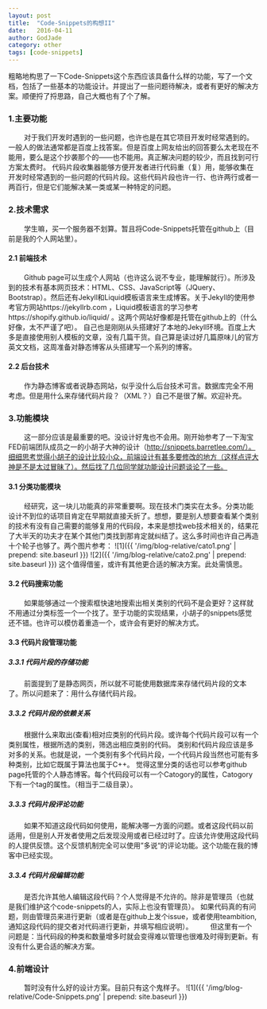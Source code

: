 ```yaml
---
layout: post
title:  "Code-Snippets的构想II"
date:   2016-04-11
author: GodJade
category: other
tags: [code-snippets]
---
```


<p class="intro">粗略地构思了一下Code-Snippets这个东西应该具备什么样的功能，写了一个文档，包括了一些基本的功能设计。并提出了一些问题待解决，或者有更好的解决方案。顺便捋了捋思路，自己大概也有了个了解。</p>


### 1.主要功能
&nbsp;&nbsp;&nbsp;&nbsp;&nbsp;&nbsp;&nbsp;&nbsp;对于我们开发时遇到的一些问题，也许也是在其它项目开发时经常遇到的。一般人的做法通常都是百度上找答案。但是百度上网友给出的回答要么太老现在不能用，要么是这个抄袭那个的——也不能用。真正解决问题的较少，而且找到可行方案太费时。
代码片段收集器能够方便开发者进行代码重（复）用，能够收集在开发时经常遇到的一些问题的代码片段。这些代码片段也许一行、也许两行或者一两百行，但是它们能解决某一类或某一种特定的问题。
### 2.技术需求
&nbsp;&nbsp;&nbsp;&nbsp;&nbsp;&nbsp;&nbsp;&nbsp;学生嘛，买一个服务器不划算。暂且将Code-Snippets托管在github上（目前是我的个人网站里）。
#### 2.1 前端技术
&nbsp;&nbsp;&nbsp;&nbsp;&nbsp;&nbsp;&nbsp;&nbsp;Github page可以生成个人网站（也许这么说不专业，能理解就行）。所涉及到的技术有基本网页技术：HTML、CSS、JavaScript等（JQuery、Bootstrap）。然后还有Jekyll和Liquid模板语言来生成博客。关于Jekyll的使用参考官方网站https://jekyllrb.com
，Liquid模板语言的学习参考https://shopify.github.io/liquid/
。这两个网站好像都是托管在github上的（什么好像，太不严谨了吧）。
自己也是刚刚从头搭建好了本地的Jekyll环境。百度上大多是直接使用别人模板的文章，没有几篇干货。自己算是读过好几篇原味儿的官方英文文档，这周准备对静态博客从头搭建写一个系列的博客。
#### 2.2 后台技术
&nbsp;&nbsp;&nbsp;&nbsp;&nbsp;&nbsp;&nbsp;&nbsp;作为静态博客或者说静态网站，似乎没什么后台技术可言。数据库完全不用考虑。但是用什么来存储代码片段？（XML？）自己不是很了解。欢迎补充。

### 3.功能模块
&nbsp;&nbsp;&nbsp;&nbsp;&nbsp;&nbsp;&nbsp;&nbsp;这一部分应该是最重要的吧。没设计好鬼也不会用。刚开始参考了一下淘宝FED前端团队成员之一的小胡子大神的设计（http://snippets.barretlee.com/）。细细思考觉得小胡子的设计比较小众，前端设计有甚多要修改的地方（这样点评大神是不是太过冒昧了）。然后找了几位同学就功能设计问题谈论了一些。
#### 3.1 分类功能模块
&nbsp;&nbsp;&nbsp;&nbsp;&nbsp;&nbsp;&nbsp;&nbsp;经研究，这一块儿功能真的非常重要啊。现在技术门类实在太多。分类功能设计不到位的话项目肯定在早期就直接夭折了。想想，要是别人想要查看某个类别的技术有没有自己需要的能够复用的代码段，本来是想找web技术相关的，结果花了大半天的功夫才在某个其他门类找到那肯定就纠结了。这么多时间也许自己再造十个轮子也够了。两个图片参考：
![1]({{ '/img/blog-relative/cato1.png' | prepend: site.baseurl }})
![2]({{ '/img/blog-relative/cato2.png' | prepend: site.baseurl }})
这个值得借鉴，或许有其他更合适的解决方案。此处需慎思。
#### 3.2 代码搜索功能
&nbsp;&nbsp;&nbsp;&nbsp;&nbsp;&nbsp;&nbsp;&nbsp;如果能够通过一个搜索框快速地搜索出相关类别的代码不是会更好？这样就不用通过分类标签一个一个找了。至于功能的实现结果，小胡子的snippets感觉还不错。也许可以模仿着重造一个，或许会有更好的解决方式。
#### 3.3	代码片段管理功能

##### 3.3.1	代码片段的存储功能
&nbsp;&nbsp;&nbsp;&nbsp;&nbsp;&nbsp;&nbsp;&nbsp;前面提到了是静态网页，所以就不可能使用数据库来存储代码片段的文本了。所以问题来了：用什么存储代码片段。
##### 3.3.2	代码片段的依赖关系
&nbsp;&nbsp;&nbsp;&nbsp;&nbsp;&nbsp;&nbsp;&nbsp;根据什么来取出(查看)相对应类别的代码片段。或许每个代码片段可以有一个类别属性，根据所选的类别，筛选出相应类别的代码。
类别和代码片段应该是多对多的关系。也就是说，一个类别有多个代码片段，一个代码片段当然也可能有多种类别，比如它既属于算法也属于C++。
觉得这里分类的话也可以参考github page托管的个人静态博客。每个代码段可以有一个Catogory的属性，Catogory下有一个tag的属性。（相当于二级目录）。
##### 3.3.3	代码片段评论功能
&nbsp;&nbsp;&nbsp;&nbsp;&nbsp;&nbsp;&nbsp;&nbsp;如果不知道这段代码如何使用，能解决哪一方面的问题。或者这段代码以前适用，但是别人开发者使用之后发现没用或者已经过时了。应该允许使用这段代码的人提供反馈。这个反馈机制完全可以使用”多说“的评论功能。这个功能在我的博客中已经实现。
##### 3.3.4	代码片段编辑功能
&nbsp;&nbsp;&nbsp;&nbsp;&nbsp;&nbsp;&nbsp;&nbsp;是否允许其他人编辑这段代码？个人觉得是不允许的。除非是管理员（也就是我们维护这个code-snippets的人，实际上也没有管理员）。
如果代码真的有问题，则由管理员来进行更新（或者是在github上发个issue，或者使用teambition,通知这段代码的提交者对代码进行更新，并填写相应说明）。
&nbsp;&nbsp;&nbsp;&nbsp;&nbsp;&nbsp;&nbsp;&nbsp;但这里有一个问题是：当代码段的种类和数量增多时就会变得难以管理也很难及时得到更新。有没有什么更合适的解决方案。
### 4.前端设计
&nbsp;&nbsp;&nbsp;&nbsp;&nbsp;&nbsp;&nbsp;&nbsp;暂时没有什么好的设计方案。目前只有这个鬼样子。
![1]({{ '/img/blog-relative/Code-Snippets.png' | prepend: site.baseurl }})
